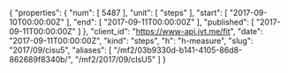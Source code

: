 {
  "properties": {
    "num": [
      5487
    ],
    "unit": [
      "steps"
    ],
    "start": [
      "2017-09-10T00:00:00Z"
    ],
    "end": [
      "2017-09-11T00:00:00Z"
    ],
    "published": [
      "2017-09-11T00:00:00Z"
    ]
  },
  "client_id": "https://www-api.jvt.me/fit",
  "date": "2017-09-11T00:00:00Z",
  "kind": "steps",
  "h": "h-measure",
  "slug": "2017/09/cisu5",
  "aliases": [
    "/mf2/03b9330d-b141-4105-86d8-862689f8340b/",
    "/mf2/2017/09/cIsU5"
  ]
}

